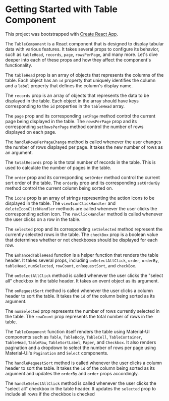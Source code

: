 # Getting Started with Table Component

This project was bootstrapped with [Create React App](https://github.com/facebook/create-react-app).

The `TableComponent` is a React component that is designed to display tabular data with various features. It takes several props to configure its behavior, such as `tableHead`, `records`, `page`, `rowsPerPage`, and many more. Let's dive deeper into each of these props and how they affect the component's functionality.

The `tableHead` prop is an array of objects that represents the columns of the table. Each object has an `id` property that uniquely identifies the column and a `label` property that defines the column's display name.

The `records` prop is an array of objects that represents the data to be displayed in the table. Each object in the array should have keys corresponding to the `id` properties in the `tableHead` array.

The `page` prop and its corresponding `setPage` method control the current page being displayed in the table. The `rowsPerPage` prop and its corresponding `setRowsPerPage` method control the number of rows displayed on each page.

The `handleRowsPerPageChange` method is called whenever the user changes the number of rows displayed per page. It takes the new number of rows as an argument.

The `totalRecords` prop is the total number of records in the table. This is used to calculate the number of pages in the table.

The `order` prop and its corresponding `setOrder` method control the current sort order of the table. The `orderBy` prop and its corresponding `setOrderBy` method control the current column being sorted on.

The `icons` prop is an array of strings representing the action icons to be displayed in the table. The `viewIconClickHandler` and `deleteIconClickHandler` methods are called whenever the user clicks the corresponding action icon. The `rowClickHandler` method is called whenever the user clicks on a row in the table.

The `selected` prop and its corresponding `setSelected` method represent the currently selected rows in the table. The `checkBox` prop is a boolean value that determines whether or not checkboxes should be displayed for each row.

The `EnhancedTableHead` function is a helper function that renders the table header. It takes several props, including `onSelectAllClick`, `order`, `orderBy`, `tableHead`, `numSelected`, `rowCount`, `onRequestSort`, and `checkBox`.

The `onSelectAllClick` method is called whenever the user clicks the "select all" checkbox in the table header. It takes an event object as its argument.

The `onRequestSort` method is called whenever the user clicks a column header to sort the table. It takes the `id` of the column being sorted as its argument.

The `numSelected` prop represents the number of rows currently selected in the table. The `rowCount` prop represents the total number of rows in the table.

The `TableComponent` function itself renders the table using Material-UI components such as `Table`, `TableBody`, `TableCell`, `TableContainer`, `TableHead`, `TableRow`, `TableSortLabel`, `Paper`, and `Checkbox`. It also renders pagination and a dropdown to select the number of rows per page using Material-UI's `Pagination` and `Select` components.

The `handleRequestSort` method is called whenever the user clicks a column header to sort the table. It takes the `id` of the column being sorted as its argument and updates the `orderBy` and `order` props accordingly.

The `handleSelectAllClick` method is called whenever the user clicks the "select all" checkbox in the table header. It updates the `selected` prop to include all rows if the checkbox is checked
